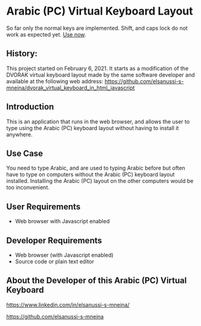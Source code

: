 # Arabic (PC) Virtual Keyboard Layout

So far only the normal keys are implemented. Shift, and caps lock do not work as expected yet. [Use now](https://elsanussi-s-mneina.github.io/u/ar_pc_virt.html).

## History:
This project started on February 6, 2021.
It starts as a modification of the DVORAK virtual keyboard layout made by the same software developer and available at the following web address: https://github.com/elsanussi-s-mneina/dvorak_virtual_keyboard_in_html_javascript

## Introduction
This is an application that runs in the web browser, and allows the user to type using the Arabic (PC) keyboard layout without having to install it anywhere.

## Use Case
You need to type Arabic, and are used to typing Arabic before but often have to type on computers without the Arabic (PC) keyboard layout installed. Installing the Arabic (PC) layout on the other computers would be too inconvenient.

## User Requirements
  - Web browser with Javascript enabled


## Developer Requirements
 - Web browser (with Javascript enabled)
 - Source code or plain text editor


## About the Developer of this Arabic (PC) Virtual Keyboard
https://www.linkedin.com/in/elsanussi-s-mneina/

https://github.com/elsanussi-s-mneina
